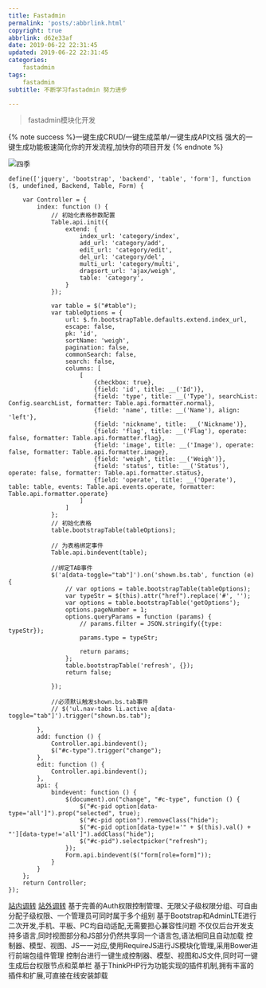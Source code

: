 ```yaml
---
title: Fastadmin
permalink: 'posts/:abbrlink.html'
copyright: true
abbrlink: d62e33af
date: 2019-06-22 22:31:45
updated: 2019-06-22 22:31:45
categories:
	fastadmin
tags:
	fastadmin
subtitle: 不断学习fastadmin 努力进步

---
```

<blockquote class="blockquote-center">fastadmin模块化开发</blockquote>

{% note success %}一键生成CRUD/一键生成菜单/一键生成API文档
强大的一键生成功能极速简化你的开发流程,加快你的项目开发 
{% endnote %}

<!--more-->
![四季](https://www.google.com/logos/doodles/2016/first-day-of-spring-2016-southern-hemisphere-5095436156141568.2-hp2x.gif)
```
define(['jquery', 'bootstrap', 'backend', 'table', 'form'], function ($, undefined, Backend, Table, Form) {

    var Controller = {
        index: function () {
            // 初始化表格参数配置
            Table.api.init({
                extend: {
                    index_url: 'category/index',
                    add_url: 'category/add',
                    edit_url: 'category/edit',
                    del_url: 'category/del',
                    multi_url: 'category/multi',
                    dragsort_url: 'ajax/weigh',
                    table: 'category',
                }
            });

            var table = $("#table");
            var tableOptions = {
                url: $.fn.bootstrapTable.defaults.extend.index_url,
                escape: false,
                pk: 'id',
                sortName: 'weigh',
                pagination: false,
                commonSearch: false,
                search: false,
                columns: [
                    [
                        {checkbox: true},
                        {field: 'id', title: __('Id')},
                        {field: 'type', title: __('Type'), searchList: Config.searchList, formatter: Table.api.formatter.normal},
                        {field: 'name', title: __('Name'), align: 'left'},
                        {field: 'nickname', title: __('Nickname')},
                        {field: 'flag', title: __('Flag'), operate: false, formatter: Table.api.formatter.flag},
                        {field: 'image', title: __('Image'), operate: false, formatter: Table.api.formatter.image},
                        {field: 'weigh', title: __('Weigh')},
                        {field: 'status', title: __('Status'), operate: false, formatter: Table.api.formatter.status},
                        {field: 'operate', title: __('Operate'), table: table, events: Table.api.events.operate, formatter: Table.api.formatter.operate}
                    ]
                ]
            };
            // 初始化表格
            table.bootstrapTable(tableOptions);

            // 为表格绑定事件
            Table.api.bindevent(table);

            //绑定TAB事件
            $('a[data-toggle="tab"]').on('shown.bs.tab', function (e) {
                // var options = table.bootstrapTable(tableOptions);
                var typeStr = $(this).attr("href").replace('#', '');
                var options = table.bootstrapTable('getOptions');
                options.pageNumber = 1;
                options.queryParams = function (params) {
                    // params.filter = JSON.stringify({type: typeStr});
                    params.type = typeStr;

                    return params;
                };
                table.bootstrapTable('refresh', {});
                return false;

            });

            //必须默认触发shown.bs.tab事件
            // $('ul.nav-tabs li.active a[data-toggle="tab"]').trigger("shown.bs.tab");

        },
        add: function () {
            Controller.api.bindevent();
            $("#c-type").trigger("change");
        },
        edit: function () {
            Controller.api.bindevent();
        },
        api: {
            bindevent: function () {
                $(document).on("change", "#c-type", function () {
                    $("#c-pid option[data-type='all']").prop("selected", true);
                    $("#c-pid option").removeClass("hide");
                    $("#c-pid option[data-type!='" + $(this).val() + "'][data-type!='all']").addClass("hide");
                    $("#c-pid").selectpicker("refresh");
                });
                Form.api.bindevent($("form[role=form]"));
            }
        }
    };
    return Controller;
});
```

[站内调转](d8c6d5c6.html#more)
[站外调转](https://hexo.io/zh-cn/docs/internationalization)
基于完善的Auth权限控制管理、无限父子级权限分组、可自由分配子级权限、一个管理员可同时属于多个组别
基于Bootstrap和AdminLTE进行二次开发,手机、平板、PC均自动适配,无需要担心兼容性问题
不仅仅后台开发支持多语言,同时视图部分和JS部分仍然共享同一个语言包,语法相同且自动加载
控制器、模型、视图、JS一一对应,使用RequireJS进行JS模块化管理,采用Bower进行前端包组件管理
控制台进行一键生成控制器、模型、视图和JS文件,同时可一键生成后台权限节点和菜单栏
基于ThinkPHP行为功能实现的插件机制,拥有丰富的插件和扩展,可直接在线安装卸载